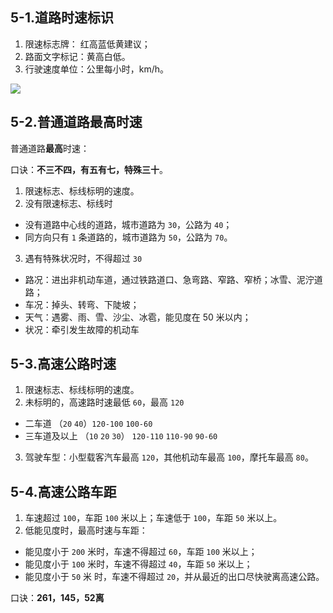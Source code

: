 ## 5-1.道路时速标识

1. 限速标志牌： 红高蓝低黄建议；
2. 路面文字标记：黄高白低。
3. 行驶速度单位：公里每小时，km/h。

![](https://raw.githubusercontent.com/oneyoung19/vuepress-blog-img/Not-Count-Contribution/img/20241013192925.png)

## 5-2.普通道路最高时速

普通道路**最高**时速：

口诀：**不三不四，有五有七，特殊三十**。

1. 限速标志、标线标明的速度。
2. 没有限速标志、标线时
  - 没有道路中心线的道路，城市道路为 `30`，公路为 `40`；
  - 同方向只有 `1` 条道路的，城市道路为 `50`，公路为 `70`。
3. 遇有特殊状况时，不得超过 `30`
  - 路况：进出非机动车道，通过铁路道口、急弯路、窄路、窄桥；冰雪、泥泞道路；
  - 车况：掉头、转弯、下陡坡；
  - 天气：遇雾、雨、雪、沙尘、冰雹，能见度在 50 米以内；
  - 状况：牵引发生故障的机动车

## 5-3.高速公路时速

1. 限速标志、标线标明的速度。
2. 未标明的，高速路时速最低 `60`，最高 `120`
  - 二车道 （`20` `40`）`120-100` `100-60`
  - 三车道及以上 （`10` `20` `30`） `120-110` `110-90` `90-60`
3. 驾驶车型：小型载客汽车最高 `120`，其他机动车最高 `100`，摩托车最高 `80`。

## 5-4.高速公路车距

1. 车速超过 `100`，车距 `100` 米以上；车速低于 `100`，车距 `50` 米以上。
2. 低能见度时，最高时速与车距：
  - 能见度小于 `200` 米时，车速不得超过 `60`，车距 `100` 米以上；
  - 能见度小于 `100` 米时，车速不得超过 `40`，车距 `50` 米以上；
  - 能见度小于 `50` 米 时，车速不得超过 `20`，并从最近的出口尽快驶离高速公路。

口诀：**261，145，52离**
